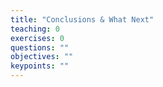 ```yaml
---
title: "Conclusions & What Next"
teaching: 0
exercises: 0
questions: ""
objectives: ""
keypoints: ""
---
```


